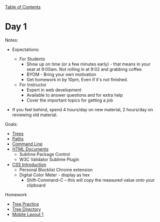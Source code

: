 [Table of Contents](/README.md)

# Day 1

Notes:
* Expectations:
	* For Students
		* Show up on time (or a few minutes early) - that means in your seat at 9:00am. Not rolling in at 9:02 and grabbing coffee.
		* BYOM - Bring your own motivation
		* Get homework in by 10pm, Even if it's not finished.
	* For Instructor
		* Expert in web development
		* Available to answer questions and for extra help
		* Cover the important topics for getting a job

* If you feel behind, spend 4 hours/day on new material, 2 hours/day on reviewing old material.

Goals:
* [Trees](/trees/README.md)
* [Paths](/paths/README.md)
* [Command Line](/command-line/README.md)
* [HTML Documents](/html-documents/README.md)
	* Sublime Package Control
	* W3C Validator Sublime Plugin
* [CSS Introduction](/css-introduction/README.md)
	* Personal Blocklist Chrome extension
	* Digital Color Meter - display as hex
		* Shift-Command-C – this will copy the measured value onto your clipboard

Homework
* [Tree Practice](https://github.com/TIY-Austin-Front-End-Engineering/tree-practice)
* [Tree Directory](https://github.com/TIY-Austin-Front-End-Engineering/tree-directory)
* [Mobile Layout 1](https://github.com/TIY-Austin-Front-End-Engineering/mobile-layout-1)